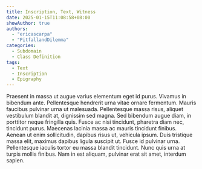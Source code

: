 ```yaml
---
title: Inscription, Text, Witness
date: 2025-01-15T11:08:58+08:00
showAuthor: true
authors:
  - "ericascarpa"
  - "PitfallandDilemma"
categories:
  - Subdomain
  - Class Definition
tags:
  - Text
  - Inscription
  - Epigraphy
---
```


Praesent in massa ut augue varius elementum eget id purus. Vivamus in bibendum ante. Pellentesque hendrerit urna vitae ornare fermentum. Mauris faucibus pulvinar urna ut malesuada. Pellentesque massa risus, aliquet vestibulum blandit at, dignissim sed magna. Sed bibendum augue diam, in porttitor neque fringilla quis. Fusce ac nisi tincidunt, pharetra diam nec, tincidunt purus. Maecenas lacinia massa ac mauris tincidunt finibus. Aenean ut enim sollicitudin, dapibus risus ut, vehicula ipsum. Duis tristique massa elit, maximus dapibus ligula suscipit ut. Fusce id pulvinar urna. Pellentesque iaculis tortor eu massa blandit tincidunt. Nunc quis urna at turpis mollis finibus. Nam in est aliquam, pulvinar erat sit amet, interdum sapien.